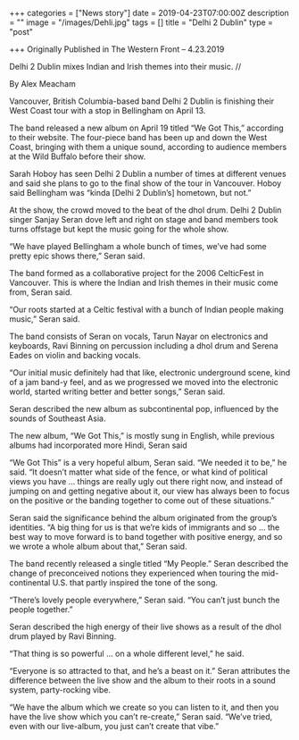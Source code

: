 +++
categories = ["News story"]
date = 2019-04-23T07:00:00Z
description = ""
image = "/images/Dehli.jpg"
tags = []
title = "Delhi 2 Dublin"
type = "post"

+++
Originally Published in The Western Front – 4.23.2019

Delhi 2 Dublin mixes Indian and Irish themes into their music. //

By Alex Meacham

Vancouver, British Columbia-based band Delhi 2 Dublin is finishing their West Coast tour with a stop in Bellingham on April 13.

The band released a new album on April 19 titled “We Got This,” according to their website. The four-piece band has been up and down the West Coast, bringing with them a unique sound, according to audience members at the Wild Buffalo before their show.

Sarah Hoboy has seen Delhi 2 Dublin a number of times at different venues and said she plans to go to the final show of the tour in Vancouver. Hoboy said Bellingham was “kinda \[Delhi 2 Dublin’s\] hometown, but not.”

At the show, the crowd moved to the beat of the dhol drum. Delhi 2 Dublin singer Sanjay Seran dove left and right on stage and band members took turns offstage but kept the music going for the whole show.

“We have played Bellingham a whole bunch of times, we’ve had some pretty epic shows there,” Seran said.

The band formed as a collaborative project for the 2006 CelticFest in Vancouver. This is where the Indian and Irish themes in their music come from, Seran said.

“Our roots started at a Celtic festival with a bunch of Indian people making music,” Seran said.

The band consists of Seran on vocals, Tarun Nayar on electronics and keyboards, Ravi Binning on percussion including a dhol drum and Serena Eades on violin and backing vocals.

“Our initial music definitely had that like, electronic underground scene, kind of a jam band-y feel, and as we progressed we moved into the electronic world, started writing better and better songs,” Seran said.

Seran described the new album as subcontinental pop, influenced by the sounds of Southeast Asia.

The new album, “We Got This,” is mostly sung in English, while previous albums had incorporated more Hindi, Seran said

“We Got This” is a very hopeful album, Seran said. “We needed it to be,” he said. “It doesn’t matter what side of the fence, or what kind of political views you have … things are really ugly out there right now, and instead of jumping on and getting negative about it, our view has always been to focus on the positive or the banding together to come out of these situations.”

Seran said the significance behind the album originated from the group’s identities. “A big thing for us is that we’re kids of immigrants and so … the best way to move forward is to band together with positive energy, and so we wrote a whole album about that,” Seran said.

The band recently released a single titled “My People.” Seran described the change of preconceived notions they experienced when touring the mid-continental U.S. that partly inspired the tone of the song.

“There’s lovely people everywhere,” Seran said. “You can’t just bunch the people together.”

Seran described the high energy of their live shows as a result of the dhol drum played by Ravi Binning.

“That thing is so powerful … on a whole different level,” he said.

“Everyone is so attracted to that, and he’s a beast on it.” Seran attributes the difference between the live show and the album to their roots in a sound system, party-rocking vibe.

“We have the album which we create so you can listen to it, and then you have the live show which you can’t re-create,” Seran said. “We’ve tried, even with our live-album, you just can’t create that vibe.”
